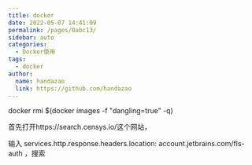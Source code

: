 ```yaml
---
title: docker
date: 2022-05-07 14:41:09
permalink: /pages/0abc13/
sidebar: auto
categories:
  - Docker使用
tags:
  - docker
author: 
  name: handazao
  link: https://github.com/handazao
---
```

docker rmi $(docker images -f "dangling=true" -q)








首先打开https://search.censys.io/这个网站，

输入 services.http.response.headers.location: account.jetbrains.com/fls-auth ，搜索
